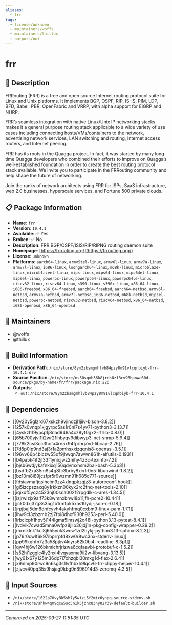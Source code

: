 ```yaml
---
aliases:
  - frr
tags:
  - license/unknown
  - maintainers/woffs
  - maintainers/thillux
  - outputs/out
---
```


# frr

## 📝 Description

FRRouting (FRR) is a free and open source Internet routing protocol suite
for Linux and Unix platforms. It implements BGP, OSPF, RIP, IS-IS, PIM,
LDP, BFD, Babel, PBR, OpenFabric and VRRP, with alpha support for EIGRP
and NHRP.

FRR’s seamless integration with native Linux/Unix IP networking stacks
makes it a general purpose routing stack applicable to a wide variety of
use cases including connecting hosts/VMs/containers to the network,
advertising network services, LAN switching and routing, Internet access
routers, and Internet peering.

FRR has its roots in the Quagga project. In fact, it was started by many
long-time Quagga developers who combined their efforts to improve on
Quagga’s well-established foundation in order to create the best routing
protocol stack available. We invite you to participate in the FRRouting
community and help shape the future of networking.

Join the ranks of network architects using FRR for ISPs, SaaS
infrastructure, web 2.0 businesses, hyperscale services, and Fortune 500
private clouds.


## 📋 Package Information

- **Name**: `frr`
- **Version**: `10.4.1`
- **Available**: ✅ Yes
- **Broken**: ✅ No
- **Description**: FRR BGP/OSPF/ISIS/RIP/RIPNG routing daemon suite
- **Homepage**: [https://frrouting.org/](https://frrouting.org/)
- **License**: `unknown`
- **Platforms**: `aarch64-linux`, `armv5tel-linux`, `armv6l-linux`, `armv7a-linux`, `armv7l-linux`, `i686-linux`, `loongarch64-linux`, `m68k-linux`, `microblaze-linux`, `microblazeel-linux`, `mips-linux`, `mips64-linux`, `mips64el-linux`, `mipsel-linux`, `powerpc-linux`, `powerpc64-linux`, `powerpc64le-linux`, `riscv32-linux`, `riscv64-linux`, `s390-linux`, `s390x-linux`, `x86_64-linux`, `i686-freebsd`, `x86_64-freebsd`, `aarch64-freebsd`, `aarch64-netbsd`, `armv6l-netbsd`, `armv7a-netbsd`, `armv7l-netbsd`, `i686-netbsd`, `m68k-netbsd`, `mipsel-netbsd`, `powerpc-netbsd`, `riscv32-netbsd`, `riscv64-netbsd`, `x86_64-netbsd`, `i686-openbsd`, `x86_64-openbsd`
## 👥 Maintainers

- @woffs
- @thillux


## 🔧 Build Information

- **Derivation Path**: `/nix/store/8ym2zbsmgmhlvb84pzy8m91vlcqnbiyb-frr-10.4.1.drv`
- **Source Position**: `/nix/store/ns30sqxb36k8jrds8z18rv96bpnwc60d-source/pkgs/by-name/fr/frr/package.nix:226`
- **Outputs**:
  - `out`:  `/nix/store/8ym2zbsmgmhlvb84pzy8m91vlcqnbiyb-frr-10.4.1`

## 🔗 Dependencies

- [[0y20y5glzrd67xskzh9vjindzjl1jiiv-bison-3.8.2]]
- [[257k0vnqp1xjgyrpc5as1r0nl7s4yv71-python3-3.13.7]]
- [[4yskzh19ypsp1j8nad948a4cz8yf0gx2-rtrlib-0.8.0]]
- [[65b700yjvj1li2wr21ihbyqv9dibwyp3-net-snmp-5.9.4]]
- [[778k2csi3cc3hcfa4rn5x94fprhrj7vd-libcap-2.76]]
- [[7d5p0ip9nd3aj3r1a2pmhsxxizqqnis8-openssl-3.5.1]]
- [[96vv66p4biczw55qf9jhwqn7awwn861h-elfutils-0.193]]
- [[b4pa5k4if2jl33f1ynicjwz2nihy4z3c-texinfo-7.2]]
- [[bjsb6wdjykafnkixq156qdvmxhsm2bai-bash-5.3p3]]
- [[bsdfb2xa35m8s4g8fc3brby8xcrlr0n5-libunwind-1.8.2]]
- [[bz10m8i89jczfpr5r9wzmn91h685c771-source]]
- [[fdsiavmafjqslhcim9zz4xlnqpkzqjz8-autoreconf-hook]]
- [[gi5izcpszaxq8y1rkkzn00kyx2rc2fnq-net-tools-2.10]]
- [[iqixdf5yqz4523nj00sna002f2rpgdlk-c-ares-1.34.5]]
- [[izjrwizjx9aif73k8wmnxbnwl8p11jfh-pcre2-10.44]]
- [[jck0dxj37g3s35g1b1rmfpk5xas10ydj-json-c-0.18]]
- [[jrpjbaj5dm8dnfcyvh4akyhfmq0cxbm9-linux-pam-1.7.1]]
- [[lhw9cl3zbzmb2zj7fpi8dhxf930h9253-perl-5.40.0]]
- [[lrbclcph1hpv5j144lgma5lmswj2c48l-python3.13-pytest-8.4.1]]
- [[lvdvlk7cwad5mna0wfpz8jllb30jdj1n-pkg-config-wrapper-0.29.2]]
- [[mxniklnk1kcl8j655vnk3wcw1zd2hykj-python3.13-sphinx-8.2.3]]
- [[p76r0cwlf6k97ibprrpfd8xw0r8wc3nx-stdenv-linux]]
- [[pp99kqhfn7z3a58pjkv4kiyrs62k0bj4-readline-8.3p1]]
- [[qw4hj6w126bkmichrjrizwa6cqfaavbi-protobuf-c-1.5.2]]
- [[s52hi1zgglc4ly2nxl4lvqyaxma9ii2w-libyang-3.13.5]]
- [[wy61x67y125m36dp7l7xhzqbi30mxg1d-flex-2.6.4]]
- [[x9inmp90rwc9n6sg3s1lvfhbxh9lqcv6-frr-clippy-helper-10.4.1]]
- [[zjvcv40pq35s9hsjag9kbg9n896914d3-zeromq-4.3.5]]

## 📁 Input Sources

- `/nix/store/l622p70vy8k5sh7y5wizi5f2mic6ynpg-source-stdenv.sh`
- `/nix/store/shkw4qm9qcw5sc5n1k5jznc83ny02r39-default-builder.sh`

---
*Generated on 2025-09-27 11:51:35 UTC*
